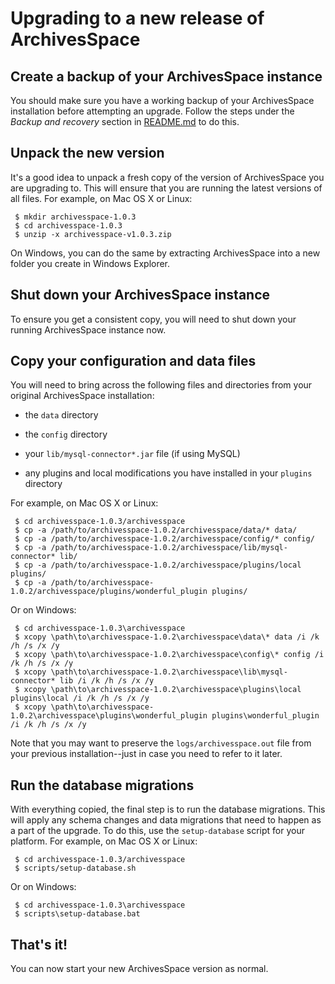 # Upgrading to a new release of ArchivesSpace

## Create a backup of your ArchivesSpace instance

You should make sure you have a working backup of your ArchivesSpace
installation before attempting an upgrade.  Follow the steps
under the *Backup and recovery* section in [README.md](https://github.com/archivesspace/archivesspace/blob/master/README.md) to do this.


## Unpack the new version

It's a good idea to unpack a fresh copy of the version of
ArchivesSpace you are upgrading to.  This will ensure that you are
running the latest versions of all files.  For example, on Mac OS X or
Linux:

     $ mkdir archivesspace-1.0.3
     $ cd archivesspace-1.0.3
     $ unzip -x archivesspace-v1.0.3.zip

On Windows, you can do the same by extracting ArchivesSpace into a new
folder you create in Windows Explorer.

## Shut down your ArchivesSpace instance

To ensure you get a consistent copy, you will need to shut down your
running ArchivesSpace instance now.


## Copy your configuration and data files

You will need to bring across the following files and directories from
your original ArchivesSpace installation:

  * the `data` directory

  * the `config` directory

  * your `lib/mysql-connector*.jar` file (if using MySQL)

  * any plugins and local modifications you have installed in your `plugins` directory

For example, on Mac OS X or Linux:

     $ cd archivesspace-1.0.3/archivesspace
     $ cp -a /path/to/archivesspace-1.0.2/archivesspace/data/* data/
     $ cp -a /path/to/archivesspace-1.0.2/archivesspace/config/* config/
     $ cp -a /path/to/archivesspace-1.0.2/archivesspace/lib/mysql-connector* lib/
     $ cp -a /path/to/archivesspace-1.0.2/archivesspace/plugins/local plugins/
     $ cp -a /path/to/archivesspace-1.0.2/archivesspace/plugins/wonderful_plugin plugins/

Or on Windows:

     $ cd archivesspace-1.0.3\archivesspace
     $ xcopy \path\to\archivesspace-1.0.2\archivesspace\data\* data /i /k /h /s /x /y
     $ xcopy \path\to\archivesspace-1.0.2\archivesspace\config\* config /i /k /h /s /x /y
     $ xcopy \path\to\archivesspace-1.0.2\archivesspace\lib\mysql-connector* lib /i /k /h /s /x /y
     $ xcopy \path\to\archivesspace-1.0.2\archivesspace\plugins\local plugins\local /i /k /h /s /x /y
     $ xcopy \path\to\archivesspace-1.0.2\archivesspace\plugins\wonderful_plugin plugins\wonderful_plugin /i /k /h /s /x /y


Note that you may want to preserve the `logs/archivesspace.out` file
from your previous installation--just in case you need to refer to it
later.


## Run the database migrations

With everything copied, the final step is to run the database
migrations.  This will apply any schema changes and data migrations
that need to happen as a part of the upgrade.  To do this, use the
`setup-database` script for your platform. For example, on Mac OS X
or Linux:

     $ cd archivesspace-1.0.3/archivesspace
     $ scripts/setup-database.sh

Or on Windows:

     $ cd archivesspace-1.0.3\archivesspace
     $ scripts\setup-database.bat

## That's it!

You can now start your new ArchivesSpace version as normal.
